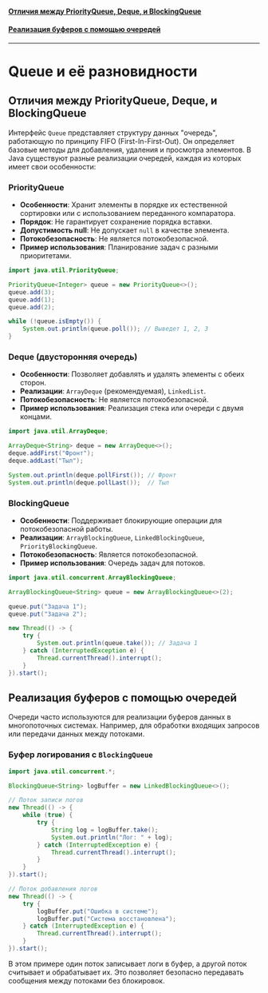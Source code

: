 #### [Отличия между PriorityQueue, Deque, и BlockingQueue](#Отличия-между-priorityqueue-deque-и-blockingqueue-1)
#### [Реализация буферов с помощью очередей](#Реализация-буферов-с-помощью-очередей-1)

---
# Queue и её разновидности

## Отличия между PriorityQueue, Deque, и BlockingQueue

Интерфейс `Queue` представляет структуру данных "очередь", работающую по принципу FIFO (First-In-First-Out). Он определяет базовые методы для добавления, удаления и просмотра элементов. В Java существуют разные реализации очередей, каждая из которых имеет свои особенности:

### PriorityQueue
- **Особенности**: Хранит элементы в порядке их естественной сортировки или с использованием переданного компаратора.
- **Порядок**: Не гарантирует сохранение порядка вставки.
- **Допустимость null**: Не допускает `null` в качестве элемента.
- **Потокобезопасность**: Не является потокобезопасной.
- **Пример использования**: Планирование задач с разными приоритетами.

```java
import java.util.PriorityQueue;

PriorityQueue<Integer> queue = new PriorityQueue<>();
queue.add(3);
queue.add(1);
queue.add(2);

while (!queue.isEmpty()) {
    System.out.println(queue.poll()); // Выведет 1, 2, 3
}
```

### Deque (двусторонняя очередь)
- **Особенности**: Позволяет добавлять и удалять элементы с обеих сторон.
- **Реализации**: `ArrayDeque` (рекомендуемая), `LinkedList`.
- **Потокобезопасность**: Не является потокобезопасной.
- **Пример использования**: Реализация стека или очереди с двумя концами.

```java
import java.util.ArrayDeque;

ArrayDeque<String> deque = new ArrayDeque<>();
deque.addFirst("Фронт");
deque.addLast("Тыл");

System.out.println(deque.pollFirst()); // Фронт
System.out.println(deque.pollLast());  // Тыл
```

### BlockingQueue
- **Особенности**: Поддерживает блокирующие операции для потокобезопасной работы.
- **Реализации**: `ArrayBlockingQueue`, `LinkedBlockingQueue`, `PriorityBlockingQueue`.
- **Потокобезопасность**: Является потокобезопасной.
- **Пример использования**: Очередь задач для потоков.

```java
import java.util.concurrent.ArrayBlockingQueue;

ArrayBlockingQueue<String> queue = new ArrayBlockingQueue<>(2);

queue.put("Задача 1");
queue.put("Задача 2");

new Thread(() -> {
    try {
        System.out.println(queue.take()); // Задача 1
    } catch (InterruptedException e) {
        Thread.currentThread().interrupt();
    }
}).start();
```

## Реализация буферов с помощью очередей

Очереди часто используются для реализации буферов данных в многопоточных системах. Например, для обработки входящих запросов или передачи данных между потоками.

### Буфер логирования с `BlockingQueue`
```java
import java.util.concurrent.*;

BlockingQueue<String> logBuffer = new LinkedBlockingQueue<>();

// Поток записи логов
new Thread(() -> {
    while (true) {
        try {
            String log = logBuffer.take();
            System.out.println("Лог: " + log);
        } catch (InterruptedException e) {
            Thread.currentThread().interrupt();
        }
    }
}).start();

// Поток добавления логов
new Thread(() -> {
    try {
        logBuffer.put("Ошибка в системе");
        logBuffer.put("Система восстановлена");
    } catch (InterruptedException e) {
        Thread.currentThread().interrupt();
    }
}).start();
```

В этом примере один поток записывает логи в буфер, а другой поток считывает и обрабатывает их. Это позволяет безопасно передавать сообщения между потоками без блокировок.

